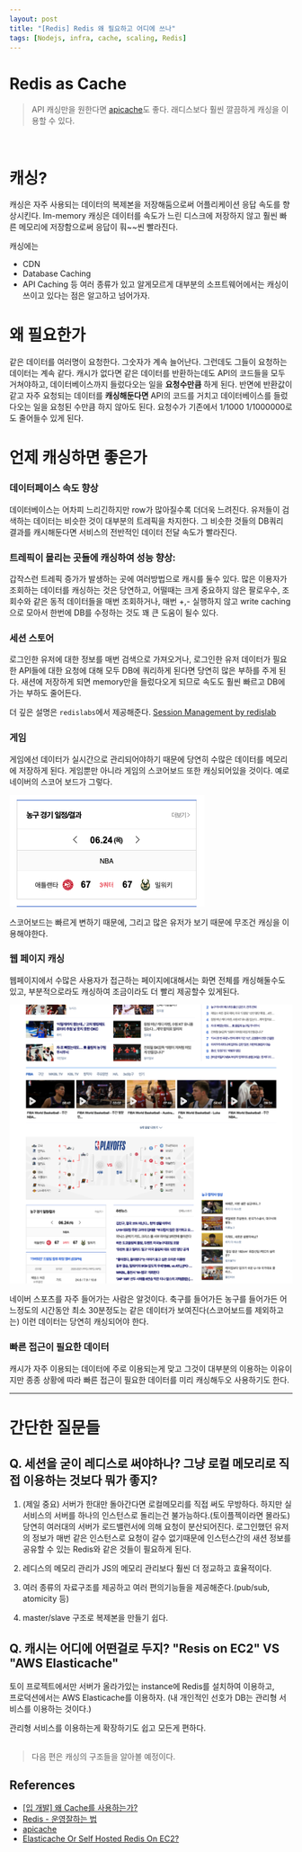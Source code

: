 ```yaml
---
layout: post
title: "[Redis] Redis 왜 필요하고 어디에 쓰나"
tags: [Nodejs, infra, cache, scaling, Redis]
---
```


# Redis as Cache

> API 캐싱만을 원한다면 [apicache](https://www.npmjs.com/package/apicache)도 좋다. 래디스보다 훨씬 깔끔하게 캐싱을 이용할 수 있다.

<br>

# 캐싱?

캐싱은 자주 사용되는 데이터의 복제본을 저장해둠으로써 어플리케이션 응답 속도를 향상시킨다. Im-memory 캐싱은 데이터를 속도가 느린 디스크에 저장하지 않고 훨씬 빠른 메모리에 저장함으로써 응답이 훠~~씬 빨라진다.

캐싱에는

- CDN
- Database Caching
- API Caching
  등 여러 종류가 있고 알게모르게 대부분의 소프트웨어에서는 캐싱이 쓰이고 있다는 점은 알고하고 넘어가자.

# 왜 필요한가

같은 데이터를 여러명이 요청한다. 그숫자가 계속 늘어난다. 그런데도 그들이 요청하는 데이터는 계속 같다. 캐시가 없다면 같은 데이터를 반환하는데도 API의 코드들을 모두 거쳐야하고, 데이터베이스까지 들렀다오는 일을 **요청수만큼** 하게 된다. 반면에 반환값이 같고 자주 요청되는 데이터를 **캐싱해둔다면** API의 코드를 거치고 데이터베이스를 들렀다오는 일을 요청된 수만큼 하지 않아도 된다. 요청수가 기존에서 1/1000 1/1000000로도 줄어들수 있게 된다.

# 언제 캐싱하면 좋은가
### 데이터페이스 속도 향상 
데이터베이스는 어차피 느리긴하지만 row가 많아질수록 더더욱 느려진다. 유저들이 검색하는 데이터는 비슷한 것이 대부분의 트레픽을 차지한다. 그 비슷한 것들의 DB쿼리 결과를 캐시해둔다면 서비스의 전반적인 데이터 전달 속도가 빨라진다. 

### 트레픽이 몰리는 곳들에 캐싱하여 성능 향상: 
갑작스런 트레픽 증가가 발생하는 곳에 여러방법으로 캐시를 둘수 있다. 많은 이용자가 조회하는 데이터를 캐싱하는 것은 당연하고, 어떨때는 크게 중요하지 않은 팔로우수, 조회수와 같은 동적 데이터들을 매번 조회하거나, 매번 +,- 실행하지 않고 write caching으로 모아서 한번에 DB를 수정하는 것도 꽤 큰 도움이 될수 있다.

### 세션 스토어
로그인한 유저에 대한 정보를 매번 검색으로 가져오거나, 로그인한 유저 데이터가 필요한 API들에 대한 요청에 대해 모두 DB에 쿼리하게 된다면 당연히 많은 부하를 주게 된다. 새션에 저장하게 되면 memory만을 들렀다오게 되므로 속도도 훨씬 빠르고 DB에 가는 부하도 줄어든다.

더 깊은 설명은 `redislabs`에서 제공해준다. [Session Management by redislab](https://redislabs.com/solutions/use-cases/session-management/)

### 게임
게임에선 데이터가 실시간으로 관리되어야하기 때문에 당연히 수많은 데이터를 메모리에 저장하게 된다.
게임뿐만 아니라 게임의 스코어보드 또한 캐싱되어있을 것이다. 예로 네이버의 스코어 보드가 그렇다.

![score board](/images/posts/naverscoreboard.png)

스코어보드는 빠르게 변하기 때문에, 그리고 많은 유저가 보기 때문에 무조건 캐싱을 이용해야한다.


### 웹 페이지 캐싱
웹페이지에서 수많은 사용자가 접근하는 페이지에대해서는 화면 전체를 캐싱해둘수도 있고, 부분적으로라도 캐싱하여 조금이라도 더 빨리 제공할수 있게된다. 

![baskcetball](/images/posts/naverbascketball.png)

네이버 스포츠를 자주 들어가는 사람은 알것이다. 축구를 들어가든 농구를 들어가든 어느정도의 시간동안 최소 30분정도는 같은 데이터가 보여진다(스코어보드를 제외하고는) 이런 데이터는 당연히 캐싱되어야 한다.

### 빠른 접근이 필요한 데이터
캐시가 자주 이용되는 데이터에 주로 이용되는게 맞고 그것이 대부분의 이용하는 이유이지만 종종 상황에 따라 빠른 접근이 필요한 데이터를 미리 캐싱해두오 사용하기도 한다.

---

# 간단한 질문들
## Q. 세션을 굳이 레디스로 써야하나? 그냥 로컬 메모리로 직접 이용하는 것보다 뭐가 좋지?

1. (제일 중요) 서버가 한대만 돌아간다면 로컬메모리를 직접 써도 무방하다. 하지만 실서비스의 서버를 하나의 인스턴스로 돌리는건 불가능하다.(토이플젝이라면 몰라도) 당연히 여러대의 서버가 로드밸런서에 의해 요청이 분산되어진다. 로그인했던 유저의 정보가 매번 같은 인스턴스로 요청이 갈수 없기때문에 인스턴스간의 새션 정보를 공유할 수 있는 Redis와 같은 것들이 필요하게 된다.

2. 레디스의 메모리 관리가 JS의 메모리 관리보다 훨씬 더 정교하고 효율적이다.

3. 여러 종류의 자료구조를 제공하고 여러 편의기능들을 제공해준다.(pub/sub, atomicity 등)

4. master/slave 구조로 복제본을 만들기 쉽다.

## Q. 캐시는 어디에 어떤걸로 두지? "Resis on EC2" VS "AWS Elasticache"
토이 프로젝트에서만 서버가 올라가있는 instance에 Redis를 설치하여 이용하고,<br>프로덕션에서는 AWS Elasticache를 이용하자. (내 개인적인 선호가 DB는 관리형 서비스를 이용하는 것이다.)

관리형 서비스를 이용하는게 확장하기도 쉽고 모든게 편하다.
<br><br>

> 다음 편은 캐싱의 구조들을 알아볼 예정이다.

## References

- [[입 개발] 왜 Cache를 사용하는가?](https://charsyam.wordpress.com/2016/07/27/%EC%9E%85-%EA%B0%9C%EB%B0%9C-%EC%99%9C-cache%EB%A5%BC-%EC%82%AC%EC%9A%A9%ED%95%98%EB%8A%94%EA%B0%80/)
- [Redis - 운영잘하는 법](https://www.oss.kr/storage/app/public/festival/track2/2-1.pdf)
- [apicache](https://www.npmjs.com/package/apicache)
- [Elasticache Or Self Hosted Redis On EC2?](https://www.totalcloud.io/blog/elasticache-or-self-hosted-redis-on-ec2-which-is-the-one-for-you)
